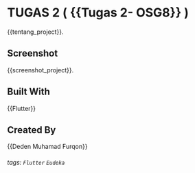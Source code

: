 # TUGAS 2 ( {{Tugas 2- OSG8}} )
{{tentang_project}}.

## Screenshot
{{screenshot_project}}.

## Built With
{{Flutter}}

## Created By
{{Deden Muhamad Furqon}}


###### tags: `Flutter` `Eudeka`
